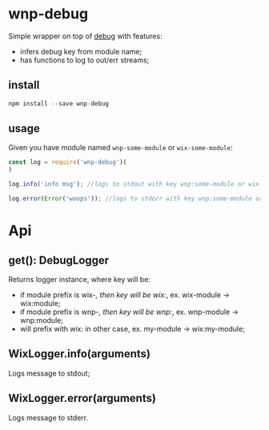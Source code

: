# wnp-debug

Simple wrapper on top of [debug](https://www.npmjs.com/package/debug) with features:
 - infers debug key from module name;
 - has functions to log to out/err streams;

## install

```js 
npm install --save wnp-debug
```

## usage

Given you have module named `wnp-some-module` or `wix-some-module`:

```js
const log = require('wnp-debug')(
)

log.info('info msg'); //logs to stdout with key wnp:some-module or wix:some-module.

log.error(Error('woops')); //logs to stderr with key wnp:some-module or wix:some-module.
```

# Api
## get(): DebugLogger
Returns logger instance, where key will be:
 - if module prefix is wix-*, then key will be wix:*, ex. wix-module -> wix:module;
 - if module prefix is wnp-*, then key will be wnp:*, ex. wnp-module -> wnp:module;
 - will prefix with wix: in other case, ex. my-module -> wix:my-module;

## WixLogger.info(arguments)
Logs message to stdout;

## WixLogger.error(arguments)
Logs message to stderr.